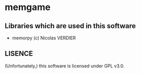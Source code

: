 # memgame


## Libraries which are used in this software
- memorpy (c) Nicolas VERDIER

## LISENCE

(Unfortunately,) this software is licensed under GPL v3.0.

